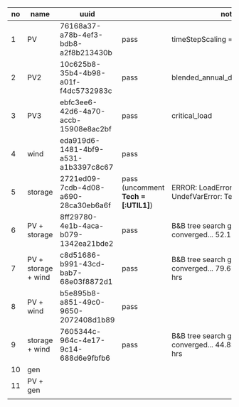 | no | name                | uuid                                 |                                      | note                                                          |
|----|---------------------|--------------------------------------|--------------------------------------|---------------------------------------------------------------|
| 1  | PV                  | 76168a37-a78b-4ef3-bdb8-a2f8b213430b | pass                                 | timeStepScaling = 0.25                                        |
| 2  | PV2                 | 10c625b8-35b4-4b98-a01f-f4dc5732983c | pass                                 | blended_annual_demand_charges                                 |
| 3  | PV3                 | ebfc3ee6-42d6-4a70-accb-15908e8ac2bf | pass                                 | critical_load                                                 |
| 4  | wind                | eda919d6-1481-4bf9-a531-a1b3397c8c67 | pass                                 |                                                               |
| 5  | storage             | 2721ed09-7cdb-4d08-a690-28ca30eb6a6f | pass (uncomment **Tech = [:UTIL1]**) | ERROR: LoadError: LoadError: UndefVarError: Tech not defined. |
| 6  | PV + storage        | 8ff29780-4e1b-4aca-b079-1342ea21bde2 | pass                                 | B&B tree search gap not converged... 52.15% after 15 hrs      |
| 7  | PV + storage + wind | c8d51686-b991-43cd-bab7-68e03f8872d1 | pass                                 | B&B tree search gap not converged... 79.67% after 1.5 hrs     |
| 8  | PV + wind           | b5e895b8-a851-49c0-9650-2072408d1b89 | pass                                 |                                                               |
| 9  | storage + wind      | 7605344c-964c-4e17-9c14-688d6e9fbfb6 | pass                                 | B&B tree search gap not converged... 44.83% after 1.5 hrs     |
| 10 | gen                 |                                      |                                      |                                                               |
| 11 | PV + gen            |                                      |                                      |                                                               |
|    |                     |                                      |                                      |                                                               |
